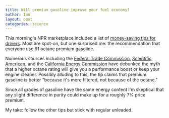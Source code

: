 ```yaml
---
title: Will premium gasoline improve your fuel economy?
author: Ian
layout: post
categories: science
---
```


This morning's NPR marketplace included a list of [money-saving tips for drivers](http://www.marketplace.org/topics/life/tips-making-most-your-gas-money). Most are spot-on, but one surprised me: the recommendation that everyone use 91 octane premium gasoline.

Numerous sources including the [Federal Trade Commission](http://www.ftc.gov/bcp/edu/pubs/consumer/autos/aut12.shtm), [Scientific American](http://www.scientificamerican.com/article.cfm?id=fact-or-fiction-premium-g), and the [California Energy Commission](http://www.consumerenergycenter.org/transportation/consumer_tips/regular_vs_premium.html) have debunked the myth that a higher octane rating will give you a performance boost or keep your engine cleaner. Possibly alluding to this, the tip claims that premium gasoline is better "because it's more filtered, not because of the octane."

Since all grades of gasoline have the same energy content I'm skeptical that any slight difference in purity could make up for a roughly 7% price premium.

My take: follow the other tips but stick with regular unleaded.
